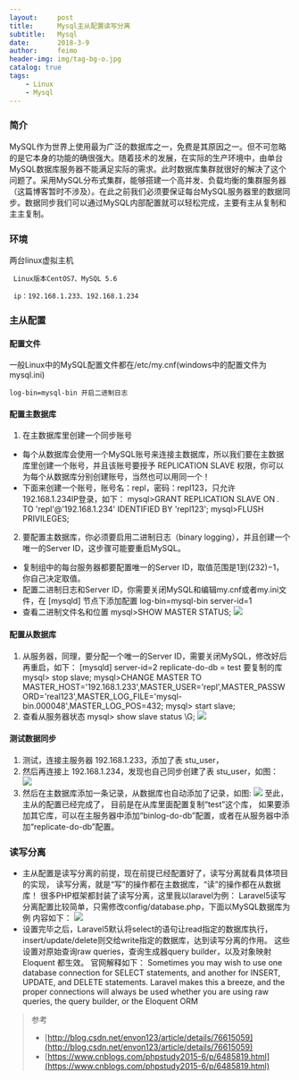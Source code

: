 ```yaml
---
layout:     post
title:      Mysql主从配置读写分离
subtitle:   Mysql
date:       2018-3-9
author:     feimo
header-img: img/tag-bg-o.jpg
catalog: true
tags:
    - Linux
    - Mysql
---
```

### 简介
   MySQL作为世界上使用最为广泛的数据库之一，免费是其原因之一。但不可忽略的是它本身的功能的确很强大。随着技术的发展，在实际的生产环境中，由单台MySQL数据库服务器不能满足实际的需求。此时数据库集群就很好的解决了这个问题了。采用MySQL分布式集群，能够搭建一个高并发、负载均衡的集群服务器（这篇博客暂时不涉及）。在此之前我们必须要保证每台MySQL服务器里的数据同步。数据同步我们可以通过MySQL内部配置就可以轻松完成，主要有主从复制和主主复制。
### 环境
两台linux虚拟主机

     Linux版本CentOS7、MySQL 5.6

     ip：192.168.1.233、192.168.1.234

### 主从配置

#### 配置文件
一般Linux中的MySQL配置文件都在/etc/my.cnf(windows中的配置文件为mysql.ini)
```
log-bin=mysql-bin 开启二进制日志
```
 

   
#### 配置主数据库
  1. 在主数据库里创建一个同步账号
   - 每个从数据库会使用一个MySQL账号来连接主数据库，所以我们要在主数据库里创建一个账号，并且该账号要授予 REPLICATION SLAVE 权限，你可以为每个从数据库分别创建账号，当然也可以用同一个！
   - 下面来创建一个账号，账号名：repl，密码：repl123，只允许192.168.1.234IP登录，如下：
     mysql>GRANT REPLICATION SLAVE ON *.* TO 'repl'@'192.168.1.234' IDENTIFIED BY 'repl123';
     mysql>FLUSH PRIVILEGES;

  2. 要配置主数据库，你必须要启用二进制日志（binary logging），并且创建一个唯一的Server ID，这步骤可能要重启MySQL。
   - 复制组中的每台服务器都要配置唯一的Server ID，取值范围是1到(232)−1，你自己决定取值。
   - 配置二进制日志和Server ID，你需要关闭MySQL和编辑my.cnf或者my.ini文件，在 [mysqld] 节点下添加配置
      log-bin=mysql-bin
      server-id=1
   - 查看二进制文件名和位置
     mysql>SHOW MASTER STATUS;
     ![](https://i.imgur.com/q1F7y7h.jpg)

#### 配置从数据库
 1. 从服务器，同理，要分配一个唯一的Server ID，需要关闭MySQL，修改好后再重启，如下：
  [mysqld]
  server-id=2
  replicate-do-db = test 要复制的库
  mysql> stop slave;
  mysql>CHANGE MASTER TO MASTER_HOST='192.168.1.233',MASTER_USER='repl',MASTER_PASSWORD='real123',MASTER_LOG_FILE='mysql-bin.000048',MASTER_LOG_POS=432;
  mysql> start slave;
 2. 查看从服务器状态
   mysql> show slave status \G;
   ![](https://i.imgur.com/i3UCbMZ.png)
#### 测试数据同步
  1. 测试，连接主服务器 192.168.1.233，添加了表 stu_user，
  2. 然后再连接上 192.168.1.234，发现也自己同步创建了表 stu_user，如图：  
    ![](https://i.imgur.com/1eS89zB.png)
  3. 然后在主数据库添加一条记录，从数据库也自动添加了记录，如图:
    ![](https://i.imgur.com/o89IAx6.png)
   至此，主从的配置已经完成了， 目前是在从库里面配置复制“test”这个库，
   如果要添加其它库，可以在主服务器中添加“binlog-do-db”配置，或者在从服务器中添加“replicate-do-db”配置。
### 读写分离
- 主从配置是读写分离的前提，现在前提已经配置好了，读写分离就看具体项目的实现，
读写分离，就是“写”的操作都在主数据库，“读”的操作都在从数据库！
很多PHP框架都封装了读写分离，这里我以laravel为例：
Laravel5读写分离配置比较简单，只需修改config/database.php，下面以MySQL数据库为例 内容如下：
![](https://i.imgur.com/D3ktlDF.png)
- 设置完毕之后，Laravel5默认将select的语句让read指定的数据库执行，insert/update/delete则交给write指定的数据库，达到读写分离的作用。 这些设置对原始查询raw queries，查询生成器query builder，以及对象映射 Eloquent 都生效。 官网解释如下： Sometimes you may wish to use one database connection for SELECT statements, and another for INSERT, UPDATE, and DELETE statements. Laravel makes this a breeze, and the proper connections will always be used whether you are using raw queries, the query builder, or the Eloquent ORM
> 参考
> 
> -  [http://blog.csdn.net/envon123/article/details/76615059](http://blog.csdn.net/envon123/article/details/76615059)
> - [https://www.cnblogs.com/phpstudy2015-6/p/6485819.html](https://www.cnblogs.com/phpstudy2015-6/p/6485819.html)



